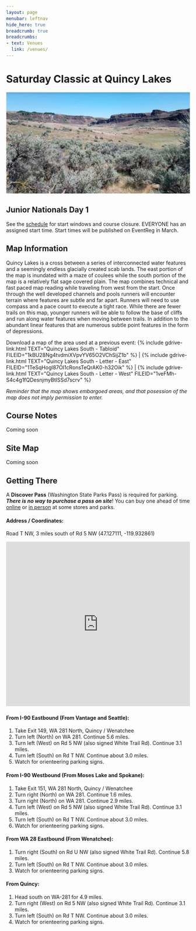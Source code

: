 ```yaml
---
layout: page
menubar: leftnav
hide_hero: true
breadcrumb: true
breadcrumbs:
- text: Venues
  link: /venues/
---
```


# Saturday Classic at Quincy Lakes

![Quincy Lakes](/assets/img/QuincyLakes300.jpg)

## Junior Nationals Day 1

See the [schedule](/schedule) for start windows and course closure. EVERYONE has an assigned start time. Start times will be published on EventReg in March.

## Map Information

Quincy Lakes is a cross between a series of interconnected water features and a seemingly endless glacially created scab lands. The east portion of the map is inundated with a maze of coulees while the south portion of the map is a relatively flat sage covered plain. The map combines technical and fast paced map reading while traveling from west from the start. Once through the well developed channels and pools runners will encounter terrain where features are subtle and far apart. Runners will need to use compass and a pace count to execute a tight race. While there are fewer trails on this map, younger runners will be able to follow the base of cliffs and run along water features when moving between trails. In addition to the abundant linear features that are numerous subtle point features in the form of depressions.

Download a map of the area used at a previous event: {% include gdrive-link.html TEXT="Quincy Lakes South - Tabloid" FILEID="1kBU28Ng4tvdmiXVpvYV65O2VChSijZ1b" %} \| {% include gdrive-link.html TEXT="Quincy Lakes South - Letter - East" FILEID="1TeSqHogl87OI1cRonsTeQrAK0-h32Oik" %} \| {% include gdrive-link.html TEXT="Quincy Lakes South - Letter - West" FILEID="1veFMh-S4c4g1fQDesnjmyBtISSd7scrv" %}

*Reminder that the map shows embargoed areas, and that posession of the map does not imply permission to enter.*

## Course Notes

Coming soon

## Site Map

Coming soon

## Getting There

<div class="notification is-warning">
A <strong>Discover Pass</strong> (Washington State Parks Pass) is required for parking. <strong><i>There is no way to purchase a pass on site</i></strong>! You can buy one ahead of time <a href="https://store.discoverpass.wa.gov/" target="_blank">online</a> or <a href="https://www.discoverpass.wa.gov/133/Where-to-Buy" target="_blank">in person</a> at some stores and parks.
</div>

#### Address / Coordinates: 
Road T NW, 3 miles south of Rd 5 NW  (47.127111, -119.932861)

<iframe src="https://www.google.com/maps/embed?pb=!1m17!1m12!1m3!1d2711.5656298123745!2d-119.93543592397026!3d47.12711462096586!2m3!1f0!2f0!3f0!3m2!1i1024!2i768!4f13.1!3m2!1m1!2zNDfCsDA3JzM3LjYiTiAxMTnCsDU1JzU4LjMiVw!5e0!3m2!1sen!2sus!4v1703308455133!5m2!1sen!2sus" width="100%" height="450" style="border:0;" allowfullscreen="" loading="lazy" referrerpolicy="no-referrer-when-downgrade"></iframe>

#### From I-90 Eastbound (From Vantage and Seattle):
1. Take Exit 149, WA 281 North, Quincy / Wenatchee
1. Turn left (North) on WA 281. Continue 5.6 miles.
1. Turn left (West) on Rd 5 NW (also signed White Trail Rd). Continue 3.1 miles.
1. Turn left (South) on Rd T NW. Continue about 3.0 miles.
1. Watch for orienteering parking signs.

#### From I-90 Westbound (From Moses Lake and Spokane):
1. Take Exit 151, WA 281 North, Quincy / Wenatchee
1. Turn right (North) on WA 281. Continue 1.6 miles.
1. Turn right (North) on WA 281. Continue 2.9 miles.
1. Turn left (West) on Rd 5 NW (also signed White Trail Rd). Continue 3.1 miles.
1. Turn left (South) on Rd T NW. Continue about 3.0 miles.
1. Watch for orienteering parking signs.

#### From WA 28 Eastbound (From Wenatchee):
1. Turn right (South) on Rd U NW (also signed White Trail Rd). Continue 5.8 miles.
1. Turn left (South) on Rd T NW. Continue about 3.0 miles.
1. Watch for orienteering parking signs.

#### From Quincy:
1. Head south on WA-281 for 4.9 miles.
1. Turn right (West) on Rd 5 NW (also signed White Trail Rd). Continue 3.1 miles.
1. Turn left (South) on Rd T NW. Continue about 3.0 miles.
1. Watch for orienteering parking signs.





